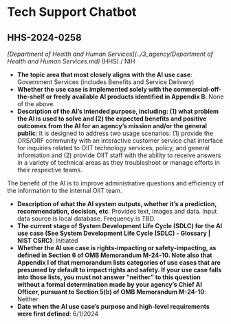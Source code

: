 # Tech Support Chatbot
## HHS-2024-0258
_[Department of Health and Human Services](../3_agency/Department of Health and Human Services.md)_ (HHS) / NIH


+ **The topic area that most closely aligns with the AI use case**: Government Services (includes Benefits and Service Delivery)
+ **Whether the use case is implemented solely with the commercial-off-the-shelf or freely available AI products identified in Appendix B**: None of the above.
+ **Description of the AI’s intended purpose, including: (1) what problem the AI is used to solve and (2) the expected benefits and positive outcomes from the AI for an agency’s mission and/or the general public**: It is designed to address two usage scenarios: (1) provide the ORS/ORF community with an interactive customer service chat interface for inquiries related to OIIT technology services, policy, and general information and (2) provide OIIT staff with the ability to receive answers in a variety of technical areas as they troubleshoot or manage efforts in their respective teams.

The benefit of the AI is to improve administrative questions and efficiency of the information to the internal OIIT team.
+ **Description of what the AI system outputs, whether it’s a prediction, recommendation, decision, etc**: Provides text, images and data. Input data source is local database. Frequency is TBD.
+ **The current stage of System Development Life Cycle (SDLC) for the AI use case (See System Development Life Cycle (SDLC) - Glossary | NIST CSRC)**: Initiated
+ **Whether the AI use case is rights-impacting or safety-impacting, as defined in Section 6 of OMB Memorandum M-24-10. Note also that Appendix I of that memorandum lists categories of use cases that are presumed by default to impact rights and safety. If your use case falls into those lists, you must not answer “neither” to this question without a formal determination made by your agency’s Chief AI Officer, pursuant to Section 5(b) of OMB Memorandum M-24-10**: Neither
+ **Date when the AI use case’s purpose and high-level requirements were first defined**: 6/1/2024